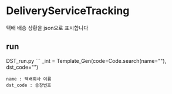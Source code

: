 # DeliveryServiceTracking
택배 배송 상황을 json으로 표시합니다

## run

DST_run.py ```
_int = Template_Gen(code=Code.search(name=""), dst_code="")
```
name : 택배회사 이름
dst_code : 송장번호
